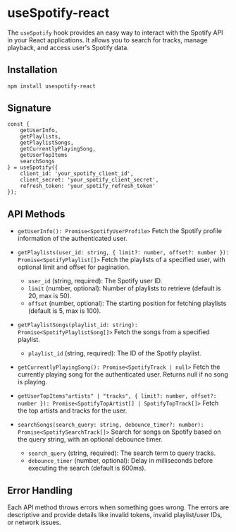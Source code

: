 # useSpotify-react

The `useSpotify` hook provides an easy way to interact with the Spotify API in your React applications. It allows you to search for tracks, manage playback, and access user's Spotify data.

## Installation

```bash
npm install usespotify-react
```

## Signature
```
const {
    getUserInfo,
    getPlaylists,
    getPlaylistSongs,
    getCurrentlyPlayingSong,
    getUserTopItems
    searchSongs
} = useSpotify({
    client_id: 'your_spotify_client_id',
    client_secret: 'your_spotify_client_secret',
    refresh_token: 'your_spotify_refresh_token'
});
```

## API Methods
- `getUserInfo(): Promise<SpotifyUserProfile>`
    Fetch the Spotify profile information of the authenticated user.

- `getPlaylists(user_id: string, { limit?: number, offset?: number }): Promise<SpotifyPlaylist[]>`
    Fetch the playlists of a specified user, with optional limit and offset for pagination.
    - `user_id` (string, required): The Spotify user ID.
    - `limit` (number, optional): Number of playlists to retrieve (default is 20, max is 50).
    - `offset` (number, optional): The starting position for fetching playlists (default is 5, max is 100).

- `getPlaylistSongs(playlist_id: string): Promise<SpotifyPlaylistSong[]>`
    Fetch the songs from a specified playlist.
    - `playlist_id` (string, required): The ID of the Spotify playlist.

- `getCurrentlyPlayingSong(): Promise<SpotifyTrack | null>`
    Fetch the currently playing song for the authenticated user. Returns null if no song is playing.

- `getUserTopItems"artists" | "tracks", { limit?: number, offset?: number }): Promise<SpotifyTopArtist[] | SpotifyTopTrack[]>`
    Fetch the top artists and tracks for the user.

- `searchSongs(search_query: string, debounce_timer?: number): Promise<SpotifySearchTrack[]>`
    Search for songs on Spotify based on the query string, with an optional debounce timer.
    - `search_query` (string, required): The search term to query tracks.
    - `debounce_timer` (number, optional): Delay in milliseconds before executing the search (default is 600ms).

## Error Handling
Each API method throws errors when something goes wrong. The errors are descriptive and provide details like invalid tokens, invalid playlist/user IDs, or network issues.